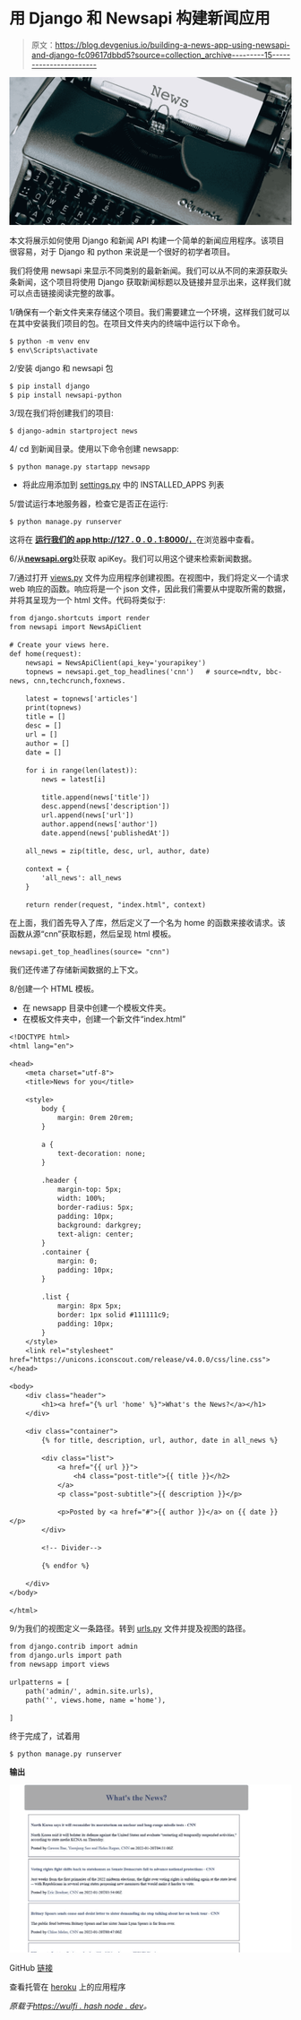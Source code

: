 # 用 Django 和 Newsapi 构建新闻应用

> 原文：<https://blog.devgenius.io/building-a-news-app-using-newsapi-and-django-fc09617dbbd5?source=collection_archive---------15----------------------->

![](img/55c852b5e7996b11386c08525e458b93.png)

本文将展示如何使用 Django 和新闻 API 构建一个简单的新闻应用程序。该项目很容易，对于 Django 和 python 来说是一个很好的初学者项目。

我们将使用 newsapi 来显示不同类别的最新新闻。我们可以从不同的来源获取头条新闻，这个项目将使用 Django 获取新闻标题以及链接并显示出来，这样我们就可以点击链接阅读完整的故事。

1/确保有一个新文件夹来存储这个项目。我们需要建立一个环境，这样我们就可以在其中安装我们项目的包。在项目文件夹内的终端中运行以下命令。

```
$ python -m venv env 
$ env\Scripts\activate
```

2/安装 django 和 newsapi 包

```
$ pip install django 
$ pip install newsapi-python
```

3/现在我们将创建我们的项目:

```
$ django-admin startproject news
```

4/ cd 到新闻目录。使用以下命令创建 newsapp:

```
$ python manage.py startapp newsapp
```

*   将此应用添加到 [settings.py](http://settings.py) 中的 INSTALLED_APPS 列表

5/尝试运行本地服务器，检查它是否正在运行:

```
$ python manage.py runserver
```

这将在 [**运行我们的 app http://127 . 0 . 0 . 1:8000/**，](http://127.0.0.1:8000/,)在浏览器中查看。

6/从[**newsapi.org**](https://newsapi.org/)处获取 apiKey。我们可以用这个键来检索新闻数据。

7/通过打开 [views.py](http://views.py) 文件为应用程序创建视图。在视图中，我们将定义一个请求 web 响应的函数。响应将是一个 json 文件，因此我们需要从中提取所需的数据，并将其呈现为一个 html 文件。代码将类似于:

```
from django.shortcuts import render
from newsapi import NewsApiClient 

# Create your views here.
def home(request):
    newsapi = NewsApiClient(api_key='yourapikey')
    topnews = newsapi.get_top_headlines('cnn')   # source=ndtv, bbc-news, cnn,techcrunch,foxnews.

    latest = topnews['articles']
    print(topnews)
    title = []
    desc = []
    url = []
    author = []
    date = []

    for i in range(len(latest)):
        news = latest[i]

        title.append(news['title'])
        desc.append(news['description'])
        url.append(news['url'])
        author.append(news['author'])
        date.append(news['publishedAt'])

    all_news = zip(title, desc, url, author, date)

    context = {
        'all_news': all_news
    }

    return render(request, "index.html", context)
```

在上面，我们首先导入了库，然后定义了一个名为 home 的函数来接收请求。该函数从源“cnn”获取标题，然后呈现 html 模板。

```
newsapi.get_top_headlines(source= "cnn")
```

我们还传递了存储新闻数据的上下文。

8/创建一个 HTML 模板。

*   在 newsapp 目录中创建一个模板文件夹。
*   在模板文件夹中，创建一个新文件“index.html”

```
<!DOCTYPE html>
<html lang="en">

<head>
    <meta charset="utf-8">
    <title>News for you</title>

    <style>
        body {
            margin: 0rem 20rem;
        }

        a {
            text-decoration: none;
        }

        .header {
            margin-top: 5px;
            width: 100%;
            border-radius: 5px;
            padding: 10px;
            background: darkgrey;
            text-align: center;
        }
        .container {
            margin: 0;
            padding: 10px;
        }

        .list {
            margin: 8px 5px;
            border: 1px solid #111111c9;
            padding: 10px;
        }
    </style>
    <link rel="stylesheet" href="https://unicons.iconscout.com/release/v4.0.0/css/line.css">
</head>

<body>
    <div class="header">
        <h1><a href="{% url 'home' %}">What's the News?</a></h1>
    </div>

    <div class="container">
        {% for title, description, url, author, date in all_news %}

        <div class="list">
            <a href="{{ url }}">
                <h4 class="post-title">{{ title }}</h2>
            </a>
            <p class="post-subtitle">{{ description }}</p>

            <p>Posted by <a href="#">{{ author }}</a> on {{ date }}</p>
        </div>

        <!-- Divider-->

        {% endfor %}

    </div>
</body>

</html>
```

9/为我们的视图定义一条路径。转到 [urls.py](http://urls.py) 文件并提及视图的路径。

```
from django.contrib import admin
from django.urls import path
from newsapp import views

urlpatterns = [
    path('admin/', admin.site.urls),
    path('', views.home, name ='home'),

]
```

终于完成了，试着用

```
$ python manage.py runserver
```

**输出**

![](img/fedbab3c367aa60da4936b215c867d90.png)

GitHub [链接](https://github.com/Ugyenwangdi/DjangoNewsApp)

查看托管在 [heroku](https://whatisthenews.herokuapp.com/) 上的应用程序

*原载于*[*https://wulfi . hash node . dev*](https://wulfi.hashnode.dev/building-a-news-app-using-newsapi-and-django)*。*
